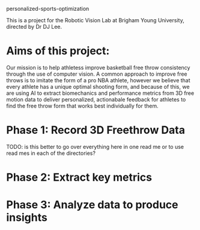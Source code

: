 personalized-sports-optimization

This is a project for the Robotic Vision Lab at Brigham Young University, directed by Dr DJ Lee. 


Aims of this project:
===================================

Our mission is to help athletess improve basketball free throw consistency through the use of computer vision. A common approach to improve free throws is to imitate the form of a pro NBA athlete, however we believe that every athlete has a unique optimal shooting form, and because of this, we are using AI to extract biomechanics and performance metrics from 3D free motion data to deliver personalized, actionabale feedback for athletes to find the free throw form that works best individually for them. 


Phase 1: Record 3D Freethrow Data
===================================

TODO: is this better to go over everything here in one read me or to use read mes in each of the 
directories? 


Phase 2: Extract key metrics
===================================


Phase 3: Analyze data to produce insights
===================================

